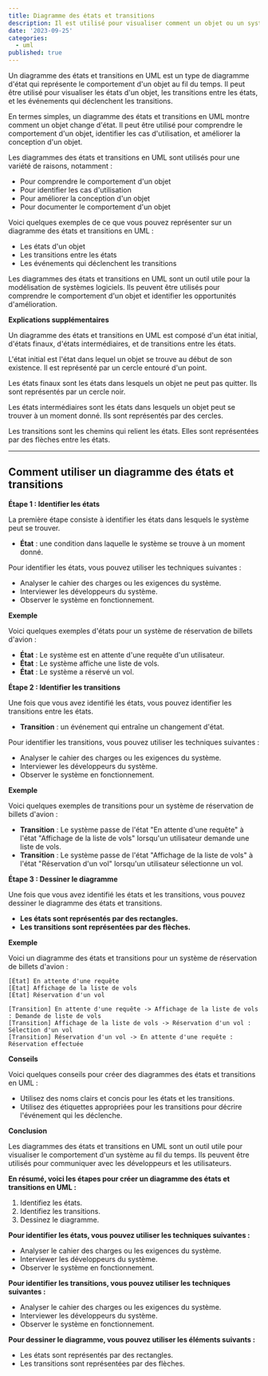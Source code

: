 ```yaml
---
title: Diagramme des états et transitions
description: Il est utilisé pour visualiser comment un objet ou un système réagit aux événements.
date: '2023-09-25'
categories:
  - uml
published: true
---
```


Un diagramme des états et transitions en UML est un type de diagramme d'état qui représente le comportement d'un objet au fil du temps. Il peut être utilisé pour visualiser les états d'un objet, les transitions entre les états, et les événements qui déclenchent les transitions.

En termes simples, un diagramme des états et transitions en UML montre comment un objet change d'état. Il peut être utilisé pour comprendre le comportement d'un objet, identifier les cas d'utilisation, et améliorer la conception d'un objet.

Les diagrammes des états et transitions en UML sont utilisés pour une variété de raisons, notamment :

* Pour comprendre le comportement d'un objet
* Pour identifier les cas d'utilisation
* Pour améliorer la conception d'un objet
* Pour documenter le comportement d'un objet

Voici quelques exemples de ce que vous pouvez représenter sur un diagramme des états et transitions en UML :

* Les états d'un objet
* Les transitions entre les états
* Les événements qui déclenchent les transitions

Les diagrammes des états et transitions en UML sont un outil utile pour la modélisation de systèmes logiciels. Ils peuvent être utilisés pour comprendre le comportement d'un objet et identifier les opportunités d'amélioration.

**Explications supplémentaires**

Un diagramme des états et transitions en UML est composé d'un état initial, d'états finaux, d'états intermédiaires, et de transitions entre les états.

L'état initial est l'état dans lequel un objet se trouve au début de son existence. Il est représenté par un cercle entouré d'un point.

Les états finaux sont les états dans lesquels un objet ne peut pas quitter. Ils sont représentés par un cercle noir.

Les états intermédiaires sont les états dans lesquels un objet peut se trouver à un moment donné. Ils sont représentés par des cercles.

Les transitions sont les chemins qui relient les états. Elles sont représentées par des flèches entre les états.

---

## Comment utiliser un diagramme des états et transitions

**Étape 1 : Identifier les états**

La première étape consiste à identifier les états dans lesquels le système peut se trouver.

* **État** : une condition dans laquelle le système se trouve à un moment donné.

Pour identifier les états, vous pouvez utiliser les techniques suivantes :

* Analyser le cahier des charges ou les exigences du système.
* Interviewer les développeurs du système.
* Observer le système en fonctionnement.

**Exemple**

Voici quelques exemples d'états pour un système de réservation de billets d'avion :

* **État** : Le système est en attente d'une requête d'un utilisateur.
* **État** : Le système affiche une liste de vols.
* **État** : Le système a réservé un vol.

**Étape 2 : Identifier les transitions**

Une fois que vous avez identifié les états, vous pouvez identifier les transitions entre les états.

* **Transition** : un événement qui entraîne un changement d'état.

Pour identifier les transitions, vous pouvez utiliser les techniques suivantes :

* Analyser le cahier des charges ou les exigences du système.
* Interviewer les développeurs du système.
* Observer le système en fonctionnement.

**Exemple**

Voici quelques exemples de transitions pour un système de réservation de billets d'avion :

* **Transition** : Le système passe de l'état "En attente d'une requête" à l'état "Affichage de la liste de vols" lorsqu'un utilisateur demande une liste de vols.
* **Transition** : Le système passe de l'état "Affichage de la liste de vols" à l'état "Réservation d'un vol" lorsqu'un utilisateur sélectionne un vol.

**Étape 3 : Dessiner le diagramme**

Une fois que vous avez identifié les états et les transitions, vous pouvez dessiner le diagramme des états et transitions.

* **Les états sont représentés par des rectangles.**
* **Les transitions sont représentées par des flèches.**

**Exemple**

Voici un diagramme des états et transitions pour un système de réservation de billets d'avion :

```
[État] En attente d'une requête
[État] Affichage de la liste de vols
[État] Réservation d'un vol

[Transition] En attente d'une requête -> Affichage de la liste de vols : Demande de liste de vols
[Transition] Affichage de la liste de vols -> Réservation d'un vol : Sélection d'un vol
[Transition] Réservation d'un vol -> En attente d'une requête : Réservation effectuée
```

**Conseils**

Voici quelques conseils pour créer des diagrammes des états et transitions en UML :

* Utilisez des noms clairs et concis pour les états et les transitions.
* Utilisez des étiquettes appropriées pour les transitions pour décrire l'événement qui les déclenche.

**Conclusion**

Les diagrammes des états et transitions en UML sont un outil utile pour visualiser le comportement d'un système au fil du temps. Ils peuvent être utilisés pour communiquer avec les développeurs et les utilisateurs.

**En résumé, voici les étapes pour créer un diagramme des états et transitions en UML :**

1. Identifiez les états.
2. Identifiez les transitions.
3. Dessinez le diagramme.

**Pour identifier les états, vous pouvez utiliser les techniques suivantes :**

* Analyser le cahier des charges ou les exigences du système.
* Interviewer les développeurs du système.
* Observer le système en fonctionnement.

**Pour identifier les transitions, vous pouvez utiliser les techniques suivantes :**

* Analyser le cahier des charges ou les exigences du système.
* Interviewer les développeurs du système.
* Observer le système en fonctionnement.

**Pour dessiner le diagramme, vous pouvez utiliser les éléments suivants :**

* Les états sont représentés par des rectangles.
* Les transitions sont représentées par des flèches.
